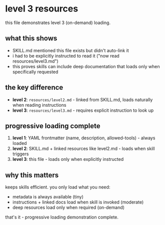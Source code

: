 # level 3 resources

this file demonstrates level 3 (on-demand) loading.

## what this shows

- SKILL.md mentioned this file exists but didn't auto-link it
- i had to be explicitly instructed to read it ("now read resources/level3.md")
- this proves skills can include deep documentation that loads only when specifically requested

## the key difference

- **level 2**: `resources/level2.md` - linked from SKILL.md, loads naturally when reading instructions
- **level 3**: `resources/level3.md` - requires explicit instruction to look up

## progressive loading complete

1. **level 1**: YAML frontmatter (name, description, allowed-tools) - always loaded
2. **level 2**: SKILL.md + linked resources like level2.md - loads when skill triggers
3. **level 3**: this file - loads only when explicitly instructed

## why this matters

keeps skills efficient. you only load what you need:
- metadata is always available (tiny)
- instructions + linked docs load when skill is invoked (moderate)
- deep resources load only when required (on-demand)

that's it - progressive loading demonstration complete.
